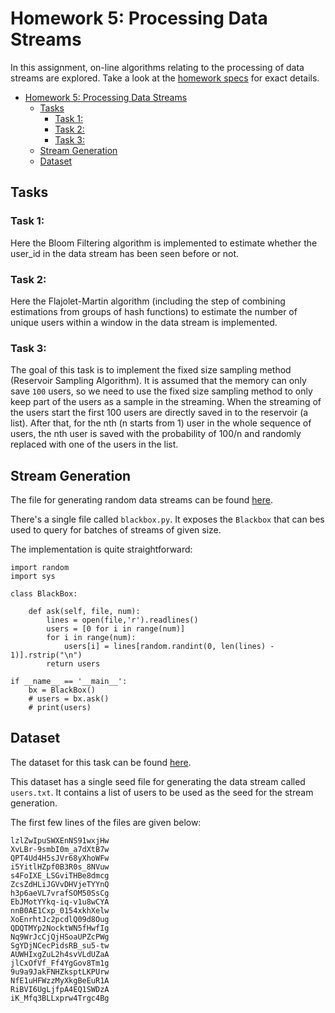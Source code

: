 # Homework 5: Processing Data Streams

In this assignment, on-line algorithms relating to the processing of data streams are explored.
Take a look at the [homework specs](Homework%205%20Description.pdf) for exact details.

<!-- TOC -->
* [Homework 5: Processing Data Streams](#homework-5-processing-data-streams)
  * [Tasks](#tasks)
    * [Task 1:](#task-1-)
    * [Task 2:](#task-2-)
    * [Task 3:](#task-3-)
  * [Stream Generation](#stream-generation)
  * [Dataset](#dataset)
<!-- TOC -->

## Tasks

### Task 1: 
Here the Bloom Filtering algorithm is implemented to estimate whether the user_id in the data stream has
been seen before or not.

### Task 2: 
Here the Flajolet-Martin algorithm (including the step of combining estimations from groups of hash functions) to 
estimate the number of unique users within a window in the data stream is implemented.


### Task 3: 
The goal of this task is to implement the fixed size sampling method (Reservoir Sampling Algorithm).
It is assumed that the memory can only save `100` users, so we need to use the fixed size
sampling method to only keep part of the users as a sample in the streaming. When the streaming of the
users start the first 100 users are directly saved in to the reservoir (a list). After that, for the nth (n starts
from 1) user in the whole sequence of users, the nth user is saved with the probability of 100/n 
and randomly replaced with one of the users in the list.

## Stream Generation

The file for generating random data streams can be found [here](https://drive.google.com/drive/folders/1o7yFtJtPYtFUOnlaqNT_hk1thsoNo9B4?usp=sharing).

There's a single file called ```blackbox.py```.
It exposes the `Blackbox` that can bes used to query for batches of streams of given size.

The implementation is quite straightforward:
```
import random
import sys

class BlackBox:

    def ask(self, file, num):
        lines = open(file,'r').readlines()
        users = [0 for i in range(num)]
        for i in range(num):
            users[i] = lines[random.randint(0, len(lines) - 1)].rstrip("\n")
        return users

if __name__ == '__main__':
    bx = BlackBox()
    # users = bx.ask()
    # print(users)
```


## Dataset

The dataset for this task can be found [here](https://drive.google.com/drive/folders/1o7yFtJtPYtFUOnlaqNT_hk1thsoNo9B4?usp=sharing).

This dataset has a single seed file for generating the data stream called ```users.txt```.
It contains a list of users to be used as the seed for the stream generation.

The first few lines of the files are given below:
```
lzlZwIpuSWXEnNS91wxjHw
XvLBr-9smbI0m_a7dXtB7w
QPT4Ud4H5sJVr68yXhoWFw
i5YitlHZpf0B3R0s_8NVuw
s4FoIXE_LSGviTHBe8dmcg
ZcsZdHLiJGVvDHVjeTYYnQ
h3p6aeVL7vrafSOM50SsCg
EbJMotYYkq-iq-v1u8wCYA
nnB0AE1Cxp_0154xkhXelw
XoEnrhtJc2pcdlQ09d8Oug
QDQTMYp2NocktWN5fHwfIg
Nq9WrJcCjQjHSoaUPZcPWg
SgYDjNCecPidsRB_su5-tw
AUWHIxgZuL2h4svVLdUZaA
jlCxOfVf_Ff4YgGov8Tm1g
9u9a9JakFNHZksptLKPUrw
NfE1uHFWzzMyXkgBeEuR1A
RiBVI6UgLjfpA4EQ1SWDzA
iK_Mfq3BLLxprw4Trgc4Bg
```